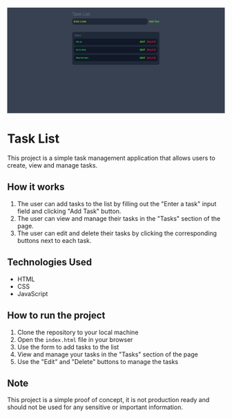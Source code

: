 ![Screenshot of Tasklist](/screenshot.png)

# Task List

This project is a simple task management application that allows users to create, view and manage tasks.

## How it works

1. The user can add tasks to the list by filling out the "Enter a task" input field and clicking "Add Task" button.
2. The user can view and manage their tasks in the "Tasks" section of the page.
3. The user can edit and delete their tasks by clicking the corresponding buttons next to each task.

## Technologies Used

- HTML
- CSS
- JavaScript

## How to run the project

1. Clone the repository to your local machine
2. Open the `index.html` file in your browser
3. Use the form to add tasks to the list
4. View and manage your tasks in the "Tasks" section of the page
5. Use the "Edit" and "Delete" buttons to manage the tasks

## Note

This project is a simple proof of concept, it is not production ready and should not be used for any sensitive or important information.